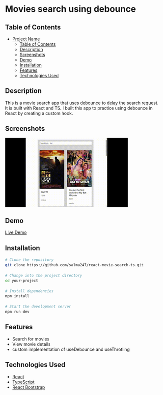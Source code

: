 # Movies search using debounce

## Table of Contents

- [Project Name](#project-name)
  - [Table of Contents](#table-of-contents)
  - [Description](#description)
  - [Screenshots](#screenshots)
  - [Demo](#demo)
  - [Installation](#installation)
  - [Features](#features)
  - [Technologies Used](#technologies-used)

## Description
This is a movie search app that uses debounce to delay the search request. It is built with React and TS. I built this app to practice using debounce in React by creating a custom hook.

## Screenshots
![movie-search.gif](./src/assets/React%20App.gif)


## Demo

[Live Demo](https://salma247.github.io/react-movie-search/)

## Installation

```bash
# Clone the repository
git clone https://github.com/salma247/react-movie-search-ts.git

# Change into the project directory
cd your-project

# Install dependencies
npm install

# Start the development server
npm run dev
```

## Features

- Search for movies
- View movie details
- custom implementation of useDebounce and useThrotling

## Technologies Used

- [React](https://reactjs.org/)
- [TypeScript](https://www.typescriptlang.org/)
- [React Bootstrap](https://react-bootstrap.github.io/)

